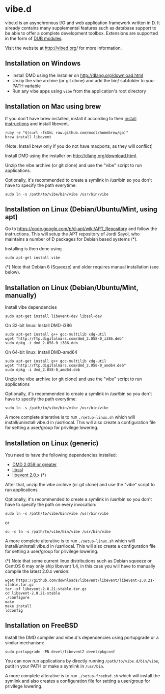 vibe.d
======

vibe.d is an asynchronous I/O and web application framework written in D.
It already contains many supplemental features such as database support
to be able to offer a complete development toolbox. Extensions are
supported in the form of [DUB modules](http://registry.vibed.org/).

Visit the website at <http://vibed.org/> for more information.


Installation on Windows
-----------------------

 - Install DMD using the installer on <http://dlang.org/download.html>
 - Unzip the vibe archive (or git clone) and add the bin/ subfolder to your PATH variable
 - Run any vibe apps using `vibe` from the application's root directory


Installation on Mac using brew
------------------------------

If you don't have brew installed, install it according to their [install
instructions](<https://github.com/mxcl/homebrew/wiki/installation>) and
install libevent.

    ruby -e "$(curl -fsSkL raw.github.com/mxcl/homebrew/go)"
    brew install libevent

(Note: Install brew only if you do not have macports, as they will conflict)

Install DMD using the installer on <http://dlang.org/download.html>.
 
Unzip the vibe archive (or git clone) and use the "vibe" script to run applications.
 
Optionally, it's recommended to create a symlink in /usr/bin so you don't
have to specify the path everytime:
 
    sudo ln -s /path/to/vibe/bin/vibe /usr/bin/vibe


Installation on Linux (Debian/Ubuntu/Mint, using apt)
-----------------------------------------------------

Go to <https://code.google.com/p/d-apt/wiki/APT_Repository> and follow the
instructions. This will setup the APT repository of Jordi Sayol, who maintains
a number of D packages for Debian based systems (*).

Installing is then done using

    sudo apt-get install vibe

(*) Note that Debian 6 (Squeeze) and older requires manual installation (see below).


Installation on Linux (Debian/Ubuntu/Mint, manually)
-----------------------------------------------

Install vibe dependencies

    sudo apt-get install libevent-dev libssl-dev


On 32-bit linux: Install DMD-i386

    sudo apt-get install g++ gcc-multilib xdg-util
    wget "http://ftp.digitalmars.com/dmd_2.058-0_i386.deb"
    sudo dpkg -i dmd_2.058-0_i386.deb


On 64-bit linux: Install DMD-amd64

    sudo apt-get install g++ gcc-multilib xdg-util
    wget "http://ftp.digitalmars.com/dmd_2.058-0_amd64.deb"
    sudo dpkg -i dmd_2.058-0_amd64.deb


Unzip the vibe archive (or git clone) and use the "vibe" script to run applications

Optionally, it's recommended to create a symlink in /usr/bin so you don't
have to specify the path everytime:
 
    sudo ln -s /path/to/vibe/bin/vibe /usr/bin/vibe

A more complete alterative is to run `./setup-linux.sh` which will install/uninstall vibe.d in /usr/local. This will also create a configuration file for setting a user/group for privilege lowering.


Installation on Linux (generic)
-------------------------------

You need to have the following dependencies installed:

 - [DMD 2.059 or greater](http://dlang.org/download)
 - [libssl](http://www.openssl.org/source/)
 - [libevent 2.0.x](http://libevent.org/) (*)

After that, unzip the vibe archive (or git clone) and use the "vibe" script to run applications

Optionally, it's recommended to create a symlink in /usr/bin so you don't
have to specify the path on every invocation:
 
    sudo ln -s /path/to/vibe/bin/vibe /usr/bin/vibe

or

    su -c ln -s /path/to/vibe/bin/vibe /usr/bin/vibe

A more complete alterative is to run `./setup-linux.sh` which will install/uninstall vibe.d in /usr/local. This will also create a configuration file for setting a user/group for privilege lowering.

(*) Note that some current linux distributions such as Debian squeeze or CentOS 6 may only ship libevent 1.4, in this case you will have to manually compile the latest 2.0.x version:

```
wget https://github.com/downloads/libevent/libevent/libevent-2.0.21-stable.tar.gz
tar -xf libevent-2.0.21-stable.tar.gz
cd libevent-2.0.21-stable
./configure
make
make install
ldconfig
```


Installation on FreeBSD
-----------------------

Install the DMD compiler and vibe.d's dependencies using portupgrade or a similar mechanism:

    sudo portupgrade -PN devel/libevent2 devel/pkgconf

You can now run applications by directly running `/path/to/vibe.d/bin/vibe`, putit in your PATH or make a symlink in `/usr/bin`.

A more complete alterative is to run `./setup-freebsd.sh` which will install the symlink and also creates a configuration file for setting a user/group for privilege lowering.
